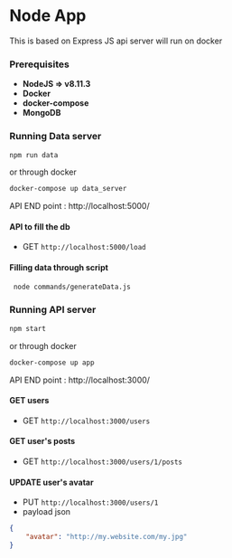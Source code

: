 # Node App
This is based on Express JS api server will run on docker 

### Prerequisites
* **NodeJS => v8.11.3** 
* **Docker**
* **docker-compose**
* **MongoDB**

### Running Data server 
```bash
npm run data 
```
or through docker 
```bash
docker-compose up data_server
```


API END point : http://localhost:5000/ 

#### API to fill the db 
* GET `http://localhost:5000/load`


#### Filling data through script 
```bash
 node commands/generateData.js
```

### Running API server 
```bash
npm start
```

or through docker 
```bash
docker-compose up app
```
API END point : http://localhost:3000/ 

#### GET users 
* GET `http://localhost:3000/users`

#### GET user's posts
* GET `http://localhost:3000/users/1/posts`


#### UPDATE user's avatar
* PUT `http://localhost:3000/users/1`
* payload json 
```json
{
    "avatar": "http://my.website.com/my.jpg"
}
```